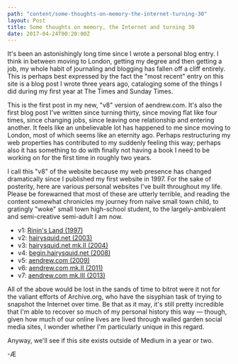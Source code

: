 ```yaml
---
path: "content/some-thoughts-on-memory-the-internet-turning-30"
layout: Post
title: Some thoughts on memory, the Internet and turning 30
date: 2017-04-24T00:20:00Z
---
```


It's been an astonishingly long time since I wrote a personal blog entry. I think in between moving to London, getting my degree and then getting a job, my whole habit of journaling and blogging has fallen off a cliff entirely. This is perhaps best expressed by the fact the "most recent" entry on this site is a blog post I wrote three years ago, cataloging some of the things I did during my first year at The Times and Sunday Times.

This is the first post in my new, "v8" version of aendrew.com. It's also the first blog post I've written since turning thirty, since moving flat like four times, since changing jobs, since leaving one relationship and entering another. It feels like an unbelievable lot has happened to me since moving to London, most of which seems like an eternity ago. Perhaps restructuring my web properties has contributed to my suddenly feeling this way; perhaps also it has something to do with finally not having a book I need to be working on for the first time in roughly two years.

I call this "v8" of the website because my web presence has changed dramatically since I published my first website in 1997. For the sake of posterity, here are various personal websites I've built throughout my life. Please be forewarned that most of these are utterly terrible, and reading the content somewhat chronicles my journey from naïve small town child, to gratingly "woke" small town high-school student, to the largely-ambivalent and semi-creative semi-adult I am now.

* v1: [Rinin's Land (1997)][1]
* v2: [hairysquid.net (2003)][2]
* v3: [hairysquid.net mk.II (2004)][3]
* v4: [begin.hairysquid.net (2008)][4]
* v5: [aendrew.com (2009)][5]
* v6: [aendrew.com mk.II (2011)][6]
* v7: [aendrew.com mk.III (2013)][7]

All of the above would be lost in the sands of time to bitrot were it not for the valiant efforts of Archive.org, who have the sisyphian task of trying to snapshot the Internet over time. Be that as it may, it's still pretty incredible that I'm able to recover so much of my personal history this way — though, given how much of our online lives are lived through walled garden social media sites, I wonder whether I'm particularly unique in this regard.

Anyway, we'll see if this site exists outside of Medium in a year or two.

-Æ

[1]: http://web.archive.org/web/19971011040044/http://www3.sk.sympatico.ca/rininv
[2]: http://web.archive.org/web/20030808012545/http://www.hairysquid.net
[3]: http://web.archive.org/web/20051222150742/http://www.hairysquid.net
[4]: http://web.archive.org/web/20090727115029/http://www.begin.hairysquid.net:80/
[5]: http://web.archive.org/web/20090213083934/aendrew.com
[6]: http://web.archive.org/web/20121108072537/http://aendrew.com:80/
[7]: http://web.archive.org/web/20161021144952/http://aendrew.com
